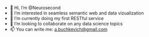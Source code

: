 - 👋 Hi, I’m @Neurosecond
- 👀 I’m interested in seamless semantic web and data vizualization
- 🌱 I’m currently doing my first RESTful service 
- 💞️ I’m looking to collaborate on any data science topics
- 📫 You can write me: a.buchkevich@gmail.com

<!---
Neurosecond/Neurosecond is a ✨ special ✨ repository because its `README.md` (this file) appears on your GitHub profile.
You can click the Preview link to take a look at your changes.
--->
